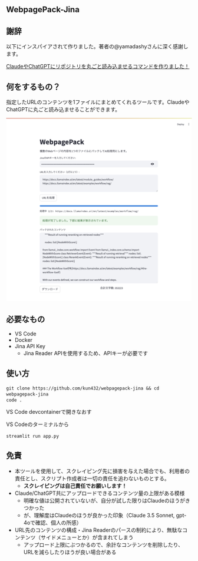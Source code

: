 ## WebpagePack-Jina

## 謝辞

以下にインスパイアされて作りました。著者の@yamadashyさんに深く感謝します。

[ClaudeやChatGPTにリポジトリを丸ごと読み込ませるコマンドを作りました！](https://qiita.com/yamadashy/items/d150576759b84ea36274)

## 何をするもの？

指定したURLのコンテンツを1ファイルにまとめてくれるツールです。ClaudeやChatGPTに丸ごと読み込ませることができます。

![](./public/streamlit.png)

## 必要なもの

- VS Code
- Docker
- Jina API Key
  - Jina Reader APIを使用するため、APIキーが必要です

## 使い方

```
git clone https://github.com/kun432/webpagepack-jina && cd webpagepack-jina 
code .
```

VS Code devcontainerで開きなおす

VS Codeのターミナルから

```
streamlit run app.py
```

## 免責

- 本ツールを使用して、スクレイピング先に損害を与えた場合でも、利用者の責任とし、スクリプト作成者は一切の責任を追わないものとする。
  - **スクレイピングは自己責任でお願いします！**
- Claude/ChatGPT共にアップロードできるコンテンツ量の上限がある模様
  - 明確な値は公開されていないが、自分が試した限りはClaudeのほうがきつかった
  - が、理解度はClaudeのほうが良かった印象（Claude 3.5 Sonnet, gpt-4oで確認、個人の所感）
- URL先のコンテンツの構成・Jina Readerのパースの制約により、無駄なコンテンツ（サイドメニューとか）が含まれてしまう
  - アップロード上限にぶつかるので、余計なコンテンツを削除したり、URLを減らしたりほうが良い場合がある
